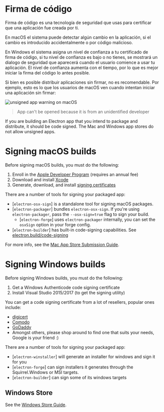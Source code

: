 # Firma de código

Firma de código es una tecnología de seguridad que usas para certificar que una aplicación fue creada por ti.

En macOS el sistema puede detectar algún cambio en la aplicación, si el cambio es introducido accidentalmente o por código malicioso.

En Windows el sistema asigna un nivel de confianza a tu certificado de firma de código, si tu nivel de confianza es bajo o no tienes, se mostrará un dialogo de seguridad que aparecerá cuando el usuario comience a usar tu aplicación. El nivel de confianza aumenta con el tiempo, por lo que es mejor iniciar la firma del código lo antes posible.

Si bien es posible distribuir aplicaciones sin firmar, no es recomendable. Por ejemplo, esto es lo que los usuarios de macOS ven cuando intentan iniciar una aplicación sin firmar:

![unsigned app warning on macOS](https://user-images.githubusercontent.com/2289/39488937-bdc854ba-4d38-11e8-88f8-7b3c125baefc.png)

> App can't be opened because it is from an unidentified developer

If you are building an Electron app that you intend to package and distribute, it should be code signed. The Mac and Windows app stores do not allow unsigned apps.

# Signing macOS builds

Before signing macOS builds, you must do the following:

1. Enroll in the [Apple Developer Program](https://developer.apple.com/programs/) (requires an annual fee)
2. Download and install [Xcode](https://developer.apple.com/xcode)
3. Generate, download, and install [signing certificates](https://github.com/electron-userland/electron-osx-sign/wiki/1.-Getting-Started#certificates)

There are a number of tools for signing your packaged app:

- [`electron-osx-sign`] is a standalone tool for signing macOS packages.
- [`electron-packager`] bundles `electron-osx-sign`. If you're using `electron-packager`, pass the `--osx-sign=true` flag to sign your build. 
    - [`electron-forge`] uses `electron-packager` internally, you can set the `osxSign` option in your forge config.
- [`electron-builder`] has built-in code-signing capabilities. See [electron.build/code-signing](https://www.electron.build/code-signing)

For more info, see the [Mac App Store Submission Guide](mac-app-store-submission-guide.md).

# Signing Windows builds

Before signing Windows builds, you must do the following:

1. Get a Windows Authenticode code signing certificate
2. Install Visual Studio 2015/2017 (to get the signing utility)

You can get a code signing certificate from a lot of resellers, popular ones include:

- [digicert](https://www.digicert.com/code-signing/microsoft-authenticode.htm)
- [Comodo](https://www.comodo.com/landing/ssl-certificate/authenticode-signature/)
- [GoDaddy](https://au.godaddy.com/web-security/code-signing-certificate)
- Amongst others, please shop around to find one that suits your needs, Google is your friend :)

There are a number of tools for signing your packaged app:

- [`electron-winstaller`] will generate an installer for windows and sign it for you
- [`electron-forge`] can sign installers it generates through the Squirrel.Windows or MSI targets.
- [`electron-builder`] can sign some of its windows targets

## Windows Store

See the [Windows Store Guide](windows-store-guide.md).
